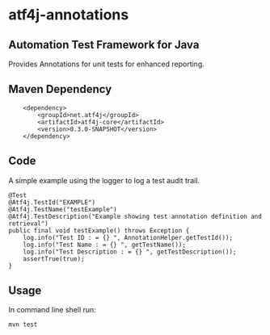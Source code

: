 # atf4j-annotations
## Automation Test Framework for Java

Provides Annotations for unit tests for enhanced reporting. 

## Maven Dependency

		<dependency>
			<groupId>net.atf4j</groupId>
			<artifactId>atf4j-core</artifactId>
			<version>0.3.0-SNAPSHOT</version>
		</dependency>

## Code

A simple example using the logger to log a test audit trail.

	@Test
	@Atf4j.TestId("EXAMPLE")
	@Atf4j.TestName("testExample")
	@Atf4j.TestDescription("Example showing test annotation definition and retrieval")
	public final void testExample() throws Exception {
		log.info("Test ID : = {} ", AnnotationHelper.getTestId());
		log.info("Test Name : = {} ", getTestName());
		log.info("Test Description : = {} ", getTestDescription());
		assertTrue(true);
	}

## Usage

In command line shell run:

    mvn test
